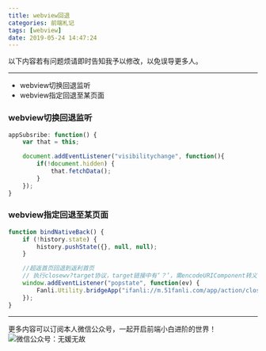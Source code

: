 ```yaml
---
title: webview回退
categories: 前端札记
tags: [webview]
date: 2019-05-24 14:47:24
---
```

以下内容若有问题烦请即时告知我予以修改，以免误导更多人。

---

<!-- MarkdownTOC -->

- webview切换回退监听
- webview指定回退至某页面

<!-- /MarkdownTOC -->


<!-- more -->

### webview切换回退监听

``` javascript
appSubsribe: function() {
    var that = this;

    document.addEventListener("visibilitychange", function(){
        if(!document.hidden) {
            that.fetchData();
        }
    });
}
```

### webview指定回退至某页面

``` javascript
function bindNativeBack() {
    if (!history.state) {
        history.pushState({}, null, null);
    }

    //超返首页回退到返利首页
    // 执行closewv?target协议，target链接中有‘？’，需encodeURIComponent转义
    window.addEventListener("popstate", function(ev) {
        Fanli.Utility.bridgeApp("ifanli://m.51fanli.com/app/action/closewv?target="+encodeURIComponent("ifanli://m.51fanli.com/app/show/native?name=sfmain"));
    });
}
```


---
更多内容可以订阅本人微信公众号，一起开启前端小白进阶的世界！
![微信公众号：无媛无故](http://ww1.sinaimg.cn/large/006tNc79gy1g59sd1aky1j325s0m80xf.jpg)